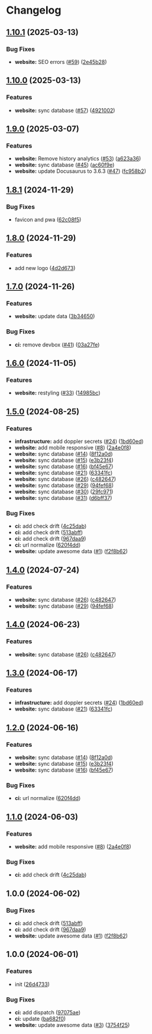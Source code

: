 # Changelog

## [1.10.1](https://github.com/italia-opensource/italiaopensource.com/compare/v1.10.0...v1.10.1) (2025-03-13)


### Bug Fixes

* **website:** SEO errors ([#59](https://github.com/italia-opensource/italiaopensource.com/issues/59)) ([2e45b28](https://github.com/italia-opensource/italiaopensource.com/commit/2e45b281862dd5eec4542a8ec5be8a4af4249b42))

## [1.10.0](https://github.com/italia-opensource/italiaopensource.com/compare/v1.9.0...v1.10.0) (2025-03-13)


### Features

* **website:** sync database ([#57](https://github.com/italia-opensource/italiaopensource.com/issues/57)) ([4921002](https://github.com/italia-opensource/italiaopensource.com/commit/4921002ff62d28e8754b60574573a1071b1426ef))

## [1.9.0](https://github.com/italia-opensource/italiaopensource.com/compare/v1.8.1...v1.9.0) (2025-03-07)


### Features

* **website:** Remove history analytics ([#53](https://github.com/italia-opensource/italiaopensource.com/issues/53)) ([a623a36](https://github.com/italia-opensource/italiaopensource.com/commit/a623a36c9bd443d64b1ab81b4a82a3c086230d42))
* **website:** sync database ([#45](https://github.com/italia-opensource/italiaopensource.com/issues/45)) ([ac60f9e](https://github.com/italia-opensource/italiaopensource.com/commit/ac60f9e5979a7acc68b6471851c2e67fe711f185))
* **website:** update Docusaurus to 3.6.3 ([#47](https://github.com/italia-opensource/italiaopensource.com/issues/47)) ([fc958b2](https://github.com/italia-opensource/italiaopensource.com/commit/fc958b2d6bba3ad30a13a4569dd3c51cb89ac273))

## [1.8.1](https://github.com/italia-opensource/italiaopensource.com/compare/v1.8.0...v1.8.1) (2024-11-29)


### Bug Fixes

* favicon and pwa ([62c08f5](https://github.com/italia-opensource/italiaopensource.com/commit/62c08f5e2faed72d24c130ff048d5c6a710c56ad))

## [1.8.0](https://github.com/italia-opensource/italiaopensource.com/compare/v1.7.0...v1.8.0) (2024-11-29)


### Features

* add new logo ([4d2d673](https://github.com/italia-opensource/italiaopensource.com/commit/4d2d673253f930a45eb1e54d75bd607005ec109e))

## [1.7.0](https://github.com/italia-opensource/italiaopensource.com/compare/v1.6.0...v1.7.0) (2024-11-26)


### Features

* **website:** update data ([3b34650](https://github.com/italia-opensource/italiaopensource.com/commit/3b34650fe15909be7b6696c50fec7fe0d0c1d7db))


### Bug Fixes

* **ci:** remove devbox ([#41](https://github.com/italia-opensource/italiaopensource.com/issues/41)) ([03a27fe](https://github.com/italia-opensource/italiaopensource.com/commit/03a27fe5251ed2d0a9903ac396501243dc3fde0b))

## [1.6.0](https://github.com/italia-opensource/italiaopensource.com/compare/v1.5.0...v1.6.0) (2024-11-05)


### Features

* **website:** restyling ([#33](https://github.com/italia-opensource/italiaopensource.com/issues/33)) ([14985bc](https://github.com/italia-opensource/italiaopensource.com/commit/14985bcdab65a0bce39d4be140387ea78c946e8e))

## [1.5.0](https://github.com/italia-opensource/italiaopensource.com/compare/v1.4.0...v1.5.0) (2024-08-25)


### Features

* **infrastructure:** add doppler secrets ([#24](https://github.com/italia-opensource/italiaopensource.com/issues/24)) ([1bd60ed](https://github.com/italia-opensource/italiaopensource.com/commit/1bd60edee6958a65f5188c28c0263ae3c1024852))
* **website:** add mobile responsive ([#8](https://github.com/italia-opensource/italiaopensource.com/issues/8)) ([2a4e0f8](https://github.com/italia-opensource/italiaopensource.com/commit/2a4e0f87da479a3c459e7cdf7670bc830b6cd39b))
* **website:** sync database ([#14](https://github.com/italia-opensource/italiaopensource.com/issues/14)) ([8f12a0d](https://github.com/italia-opensource/italiaopensource.com/commit/8f12a0da7cd3b88ddfd2b7beefa4587c6c1b79c6))
* **website:** sync database ([#15](https://github.com/italia-opensource/italiaopensource.com/issues/15)) ([e3b23f4](https://github.com/italia-opensource/italiaopensource.com/commit/e3b23f47d5801cdeec62f174f4207badd4d9b55f))
* **website:** sync database ([#16](https://github.com/italia-opensource/italiaopensource.com/issues/16)) ([bf45e67](https://github.com/italia-opensource/italiaopensource.com/commit/bf45e67f88de7704464705ed9af2fa087fc4d532))
* **website:** sync database ([#21](https://github.com/italia-opensource/italiaopensource.com/issues/21)) ([63341fc](https://github.com/italia-opensource/italiaopensource.com/commit/63341fc9e6c1d5385ca9466df61cac10096a7108))
* **website:** sync database ([#26](https://github.com/italia-opensource/italiaopensource.com/issues/26)) ([c482647](https://github.com/italia-opensource/italiaopensource.com/commit/c482647256f784b09e08a1ff0152e23361d6acb9))
* **website:** sync database ([#29](https://github.com/italia-opensource/italiaopensource.com/issues/29)) ([94fef68](https://github.com/italia-opensource/italiaopensource.com/commit/94fef6820e02853b1aff5cee8d6ad4faff5085a0))
* **website:** sync database ([#30](https://github.com/italia-opensource/italiaopensource.com/issues/30)) ([29fc971](https://github.com/italia-opensource/italiaopensource.com/commit/29fc971f674a3f773495fe5ef72de898ded0469e))
* **website:** sync database ([#31](https://github.com/italia-opensource/italiaopensource.com/issues/31)) ([d6bff37](https://github.com/italia-opensource/italiaopensource.com/commit/d6bff3739270f97c581e3296fe4a769c603c562e))


### Bug Fixes

* **ci:** add check drift ([4c25dab](https://github.com/italia-opensource/italiaopensource.com/commit/4c25dab57dce23caa61d3e97215d6ee02a537f63))
* **ci:** add check drift ([513abff](https://github.com/italia-opensource/italiaopensource.com/commit/513abff2bcdf5a3d9193fcd64ea0b90d43f8572c))
* **ci:** add check drift ([967daa9](https://github.com/italia-opensource/italiaopensource.com/commit/967daa9bb24844679014a4c6db0e6fb908f6376c))
* **ci:** url normalize ([620f4dd](https://github.com/italia-opensource/italiaopensource.com/commit/620f4ddae1924306848c7214a94bbdc6b9e6667f))
* **website:** update awesome data ([#1](https://github.com/italia-opensource/italiaopensource.com/issues/1)) ([f2f8b62](https://github.com/italia-opensource/italiaopensource.com/commit/f2f8b6214a632543fce1deb021fd189d894d151c))

## [1.4.0](https://github.com/italia-opensource/italiaopensource.com/compare/v1.3.0...v1.4.0) (2024-07-24)


### Features

* **website:** sync database ([#26](https://github.com/italia-opensource/italiaopensource.com/issues/26)) ([c482647](https://github.com/italia-opensource/italiaopensource.com/commit/c482647256f784b09e08a1ff0152e23361d6acb9))
* **website:** sync database ([#29](https://github.com/italia-opensource/italiaopensource.com/issues/29)) ([94fef68](https://github.com/italia-opensource/italiaopensource.com/commit/94fef6820e02853b1aff5cee8d6ad4faff5085a0))

## [1.4.0](https://github.com/italia-opensource/italiaopensource.com/compare/v1.3.0...v1.4.0) (2024-06-23)


### Features

* **website:** sync database ([#26](https://github.com/italia-opensource/italiaopensource.com/issues/26)) ([c482647](https://github.com/italia-opensource/italiaopensource.com/commit/c482647256f784b09e08a1ff0152e23361d6acb9))

## [1.3.0](https://github.com/italia-opensource/italiaopensource.com/compare/v1.2.0...v1.3.0) (2024-06-17)


### Features

* **infrastructure:** add doppler secrets ([#24](https://github.com/italia-opensource/italiaopensource.com/issues/24)) ([1bd60ed](https://github.com/italia-opensource/italiaopensource.com/commit/1bd60edee6958a65f5188c28c0263ae3c1024852))
* **website:** sync database ([#21](https://github.com/italia-opensource/italiaopensource.com/issues/21)) ([63341fc](https://github.com/italia-opensource/italiaopensource.com/commit/63341fc9e6c1d5385ca9466df61cac10096a7108))

## [1.2.0](https://github.com/italia-opensource/italiaopensource.com/compare/v1.1.0...v1.2.0) (2024-06-16)


### Features

* **website:** sync database ([#14](https://github.com/italia-opensource/italiaopensource.com/issues/14)) ([8f12a0d](https://github.com/italia-opensource/italiaopensource.com/commit/8f12a0da7cd3b88ddfd2b7beefa4587c6c1b79c6))
* **website:** sync database ([#15](https://github.com/italia-opensource/italiaopensource.com/issues/15)) ([e3b23f4](https://github.com/italia-opensource/italiaopensource.com/commit/e3b23f47d5801cdeec62f174f4207badd4d9b55f))
* **website:** sync database ([#16](https://github.com/italia-opensource/italiaopensource.com/issues/16)) ([bf45e67](https://github.com/italia-opensource/italiaopensource.com/commit/bf45e67f88de7704464705ed9af2fa087fc4d532))


### Bug Fixes

* **ci:** url normalize ([620f4dd](https://github.com/italia-opensource/italiaopensource.com/commit/620f4ddae1924306848c7214a94bbdc6b9e6667f))

## [1.1.0](https://github.com/italia-opensource/italiaopensource.com/compare/v1.0.0...v1.1.0) (2024-06-03)


### Features

* **website:** add mobile responsive ([#8](https://github.com/italia-opensource/italiaopensource.com/issues/8)) ([2a4e0f8](https://github.com/italia-opensource/italiaopensource.com/commit/2a4e0f87da479a3c459e7cdf7670bc830b6cd39b))


### Bug Fixes

* **ci:** add check drift ([4c25dab](https://github.com/italia-opensource/italiaopensource.com/commit/4c25dab57dce23caa61d3e97215d6ee02a537f63))

## 1.0.0 (2024-06-02)


### Bug Fixes

* **ci:** add check drift ([513abff](https://github.com/italia-opensource/italiaopensource.com/commit/513abff2bcdf5a3d9193fcd64ea0b90d43f8572c))
* **ci:** add check drift ([967daa9](https://github.com/italia-opensource/italiaopensource.com/commit/967daa9bb24844679014a4c6db0e6fb908f6376c))
* **website:** update awesome data ([#1](https://github.com/italia-opensource/italiaopensource.com/issues/1)) ([f2f8b62](https://github.com/italia-opensource/italiaopensource.com/commit/f2f8b6214a632543fce1deb021fd189d894d151c))

## 1.0.0 (2024-06-01)


### Features

* init ([26d4733](https://github.com/italia-opensource/italiaopensource.com/commit/26d47331a78dbb9b4463df4e8810536d9cdb38af))


### Bug Fixes

* **ci:** add dispatch ([97075ae](https://github.com/italia-opensource/italiaopensource.com/commit/97075ae3c405fe5f156f75e6f76839397a705f20))
* **ci:** update ([ba682f0](https://github.com/italia-opensource/italiaopensource.com/commit/ba682f0ee39360f335f243a5445a59ec6e55b877))
* **website:** update awesome data ([#3](https://github.com/italia-opensource/italiaopensource.com/issues/3)) ([3754f25](https://github.com/italia-opensource/italiaopensource.com/commit/3754f2519595b190b13feef6ae1e3ea5ff6d7f82))
